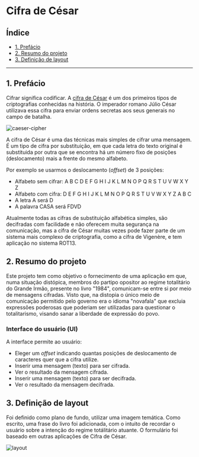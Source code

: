 # Cifra de César

## Índice

* [1. Prefácio](#1-prefácio)
* [2. Resumo do projeto](#2-resumo-do-projeto)
* [3. Definição de layout](#3-definição-de-layout)


***

## 1. Prefácio

Cifrar significa codificar. A [cifra de
César](https://pt.wikipedia.org/wiki/Cifra_de_C%C3%A9sar) é um dos primeiros
tipos de criptografias conhecidas na história. O imperador romano Júlio César
utilizava essa cifra para enviar ordens secretas aos seus generais no campo de
batalha.

![caeser-cipher](https://user-images.githubusercontent.com/11894994/60990999-07ffdb00-a320-11e9-87d0-b7c291bc4cd1.png)

A cifra de César é uma das técnicas mais simples de cifrar uma mensagem. É um
tipo de cifra por substituição, em que cada letra do texto original é
substituida por outra que se encontra há um número fixo de posições
(deslocamento) mais a frente do mesmo alfabeto.

Por exemplo se usarmos o deslocamento (_offset_) de 3 posições:

* Alfabeto sem cifrar: A B C D E F G H I J K L M N O P Q R S T U V W X Y Z
* Alfabeto com cifra:  D E F G H I J K L M N O P Q R S T U V W X Y Z A B C
* A letra A será D
* A palavra CASA será FDVD

Atualmente todas as cifras de substituição alfabética simples, são decifradas
com facilidade e não oferecem muita segurança na comunicação, mas a cifra de César
muitas vezes pode fazer parte de um sistema mais complexo de criptografia, como
a cifra de Vigenère, e tem aplicação no sistema ROT13.

## 2. Resumo do projeto

Este projeto tem como objetivo o fornecimento de uma aplicação em que, numa situação distópica, membros do partipo opositor ao regime totalitário do Grande Irmão, presente no livro "1984", comunicam-se entre si por meio de mensagens cifradas. Visto que, na distopia o único meio de comunicação permitido pelo governo era o idioma "novafala" que excluia expressões poderosas que poderiam ser utilizadas para questionar o totalitarismo, visando sanar a liberdade de expressão do povo. 

### Interface do usuário (UI)

A interface permite ao usuário:

* Eleger um _offset_ indicando quantas posições de deslocamento de caracteres
  quer que a cifra utilize.
* Inserir uma mensagem (texto) para ser cifrada.
* Ver o resultado da mensagem cifrada.
* Inserir uma mensagem (texto) para ser decifrada.
* Ver o resultado da mensagem decifrada.

## 3. Definição de layout

Foi definido como plano de fundo, utilizar uma imagem temática. Como escrito, uma frase do livro foi adicionada, com o intuito de recordar o usuário sobre a intenção do regime totálitário atuante. O formulário foi baseado em outras aplicações de Cifra de César.

![layout](https://ik.imagekit.io/dqzqulyog87g/layout-cifra_iHIi7t6kJ.png)






